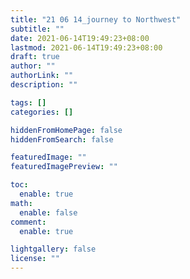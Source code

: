```yaml
---
title: "21 06 14_journey to Northwest"
subtitle: ""
date: 2021-06-14T19:49:23+08:00
lastmod: 2021-06-14T19:49:23+08:00
draft: true
author: ""
authorLink: ""
description: ""

tags: []
categories: []

hiddenFromHomePage: false
hiddenFromSearch: false

featuredImage: ""
featuredImagePreview: ""

toc:
  enable: true
math:
  enable: false
comment:
  enable: true

lightgallery: false
license: ""
---
```


<!--more-->
